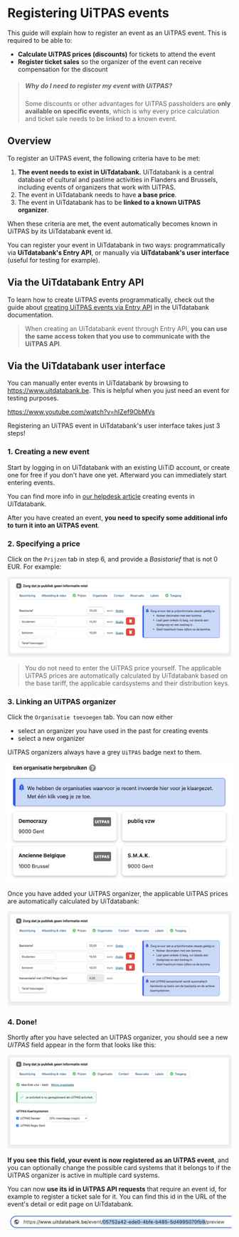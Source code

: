 # Registering UiTPAS events

This guide will explain how to register an event as an UiTPAS event. This is required to be able to:

* **Calculate UiTPAS prices (discounts)** for tickets to attend the event
* **Register ticket sales** so the organizer of the event can receive compensation for the discount

> ##### Why do I need to register my event with UiTPAS?
>
> Some discounts or other advantages for UiTPAS passholders are **only available on specific events**, which is why every price calculation and ticket sale needs to be linked to a known event.

## Overview

To register an UiTPAS event, the following criteria have to be met:

1. **The event needs to exist in UiTdatabank.** UiTdatabank is a central database of cultural and pastime activities in Flanders and Brussels, including events of organizers that work with UiTPAS.
2. The event in UiTdatabank needs to have **a base price**.
3. The event in UiTdatabank has to be **linked to a known UiTPAS organizer**.

When these criteria are met, the event automatically becomes known in UiTPAS by its UiTdatabank event id.

You can register your event in UiTdatabank in two ways: programmatically via **UiTdatabank's Entry API**, or manually via **UiTdatabank's user interface** (useful for testing for example).

## Via the UiTdatabank Entry API

To learn how to create UiTPAS events programmatically, check out the guide about [creating UiTPAS events via Entry API](https://docs.publiq.be/docs/uitdatabank/entry-api/events/creating-an-uitpas-event) in the UiTdatabank documentation.

> When creating an UiTdatabank event through Entry API, **you can use the same access token that you use to communicate with the UiTPAS API**.

## Via the UiTdatabank user interface

You can manually enter events in UiTdatabank by browsing to <https://www.uitdatabank.be>. This is helpful when you just need an event for testing purposes.

<https://www.youtube.com/watch?v=hIZef9ObMVs>

Registering an UiTPAS event in UiTdatabank's user interface takes just 3 steps!

### 1. Creating a new event

Start by logging in on UiTdatabank with an existing UiTiD account, or create one for free if you don't have one yet. Afterward you can immediately start entering events.

You can find more info in [our helpdesk article](https://helpdesk.publiq.be/hc/nl/articles/360016331140-Hulp-bij-het-invoeren-van-een-evenement) creating events in UiTdatabank.

After you have created an event, **you need to specify some additional info to turn it into an UiTPAS event**.

### 2. Specifying a price

Click on the `Prijzen` tab in step 6, and provide a *Basistarief* that is not 0 EUR. For example:

<!-- focus: false -->

![](../assets/images/uitdatabank-uitpas-event-price.png)

> You do not need to enter the UiTPAS price yourself. The applicable UiTPAS prices are automatically calculated by UiTdatabank based on the base tariff, the applicable cardsystems and their distribution keys.

### 3. Linking an UiTPAS organizer

Click the `Organisatie toevoegen` tab. You can now either 
* select an organizer you have used in the past for creating events
* select a new organizer

UiTPAS organizers always have a grey `UiTPAS` badge next to them.

<!-- focus: false -->

![](../assets/images/uitdatabank-uitpas-event-organizer.png)


Once you have added your UiTPAS organizer, the applicable UiTPAS prices are automatically calculated by UiTdatabank:

<!-- focus: false -->

![](../assets/images/uitdatabank-uitpas-event-price-calculated.png)


### 4. Done!

Shortly after you have selected an UiTPAS organizer, you should see a new *UiTPAS* field appear in the form that looks like this:

<!-- focus: false -->

![image.png](../assets/images/uitdatabank-uitpas-event-cardsystems.png)


**If you see this field, your event is now registered as an UiTPAS event**, and you can optionally change the possible card systems that it belongs to if the UiTPAS organizer is active in multiple card systems.

You can now **use its id in UiTPAS API requests** that require an event id, for example to register a ticket sale for it. You can find this id in the URL of the event's detail or edit page on UiTdatabank.

<!-- focus: false -->

![](../assets/images/uitdatabank-uitpas-event-id.png)
